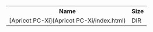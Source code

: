 <table>
<tr><th>Name</th><th>Size</th></tr>
<tr><td>[Apricot PC-Xi](Apricot PC-Xi/index.html)</td><td>DIR</td></tr>
</table>
